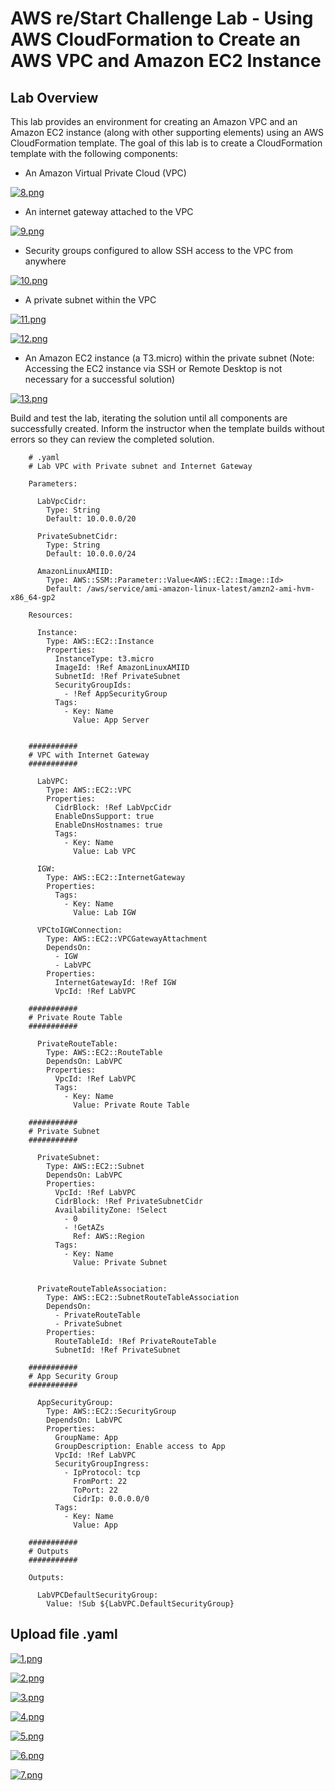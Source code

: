 # AWS re/Start Challenge Lab - Using AWS CloudFormation to Create an AWS VPC and Amazon EC2 Instance

## Lab Overview
This lab provides an environment for creating an Amazon VPC and an Amazon EC2 instance (along with other supporting elements) using an AWS CloudFormation template. The goal of this lab is to create a CloudFormation template with the following components:

* An Amazon Virtual Private Cloud (VPC)

[![8.png](https://i.postimg.cc/5tRZNSC5/8.png)](https://postimg.cc/5H8Psvpj)

* An internet gateway attached to the VPC

[![9.png](https://i.postimg.cc/YS95Hshq/9.png)](https://postimg.cc/WdBWmSGQ)

* Security groups configured to allow SSH access to the VPC from anywhere

[![10.png](https://i.postimg.cc/d38X6MSn/10.png)](https://postimg.cc/H8kBWNm7)
  
* A private subnet within the VPC

[![11.png](https://i.postimg.cc/wMKZDxF7/11.png)](https://postimg.cc/xJR622w2)

[![12.png](https://i.postimg.cc/x10rsCQm/12.png)](https://postimg.cc/ZCDDnJCY)
  
* An Amazon EC2 instance (a T3.micro) within the private subnet (Note: Accessing the EC2 instance via SSH or Remote Desktop is not necessary for a successful solution)

[![13.png](https://i.postimg.cc/XvpzhBzr/13.png)](https://postimg.cc/FfXpkzmv)

Build and test the lab, iterating the solution until all components are successfully created. Inform the instructor when the template builds without errors so they can review the completed solution.

        # .yaml
        # Lab VPC with Private subnet and Internet Gateway
        
        Parameters:
        
          LabVpcCidr:
            Type: String
            Default: 10.0.0.0/20
        
          PrivateSubnetCidr:
            Type: String
            Default: 10.0.0.0/24
        
          AmazonLinuxAMIID:
            Type: AWS::SSM::Parameter::Value<AWS::EC2::Image::Id>
            Default: /aws/service/ami-amazon-linux-latest/amzn2-ami-hvm-x86_64-gp2
        
        Resources:
        
          Instance:
            Type: AWS::EC2::Instance
            Properties:
              InstanceType: t3.micro
              ImageId: !Ref AmazonLinuxAMIID
              SubnetId: !Ref PrivateSubnet
              SecurityGroupIds:
                - !Ref AppSecurityGroup
              Tags:
                - Key: Name
                  Value: App Server
        
        
        ###########
        # VPC with Internet Gateway
        ###########
        
          LabVPC:
            Type: AWS::EC2::VPC
            Properties:
              CidrBlock: !Ref LabVpcCidr
              EnableDnsSupport: true
              EnableDnsHostnames: true
              Tags:
                - Key: Name
                  Value: Lab VPC
        
          IGW:
            Type: AWS::EC2::InternetGateway
            Properties:
              Tags:
                - Key: Name
                  Value: Lab IGW
        
          VPCtoIGWConnection:
            Type: AWS::EC2::VPCGatewayAttachment
            DependsOn:
              - IGW
              - LabVPC
            Properties:
              InternetGatewayId: !Ref IGW
              VpcId: !Ref LabVPC
        
        ###########
        # Private Route Table
        ###########
        
          PrivateRouteTable:
            Type: AWS::EC2::RouteTable
            DependsOn: LabVPC
            Properties:
              VpcId: !Ref LabVPC
              Tags:
                - Key: Name
                  Value: Private Route Table
        
        ###########
        # Private Subnet
        ###########
        
          PrivateSubnet:
            Type: AWS::EC2::Subnet
            DependsOn: LabVPC
            Properties:
              VpcId: !Ref LabVPC
              CidrBlock: !Ref PrivateSubnetCidr
              AvailabilityZone: !Select 
                - 0
                - !GetAZs 
                  Ref: AWS::Region
              Tags:
                - Key: Name
                  Value: Private Subnet
        
        
          PrivateRouteTableAssociation:
            Type: AWS::EC2::SubnetRouteTableAssociation
            DependsOn:
              - PrivateRouteTable
              - PrivateSubnet
            Properties:
              RouteTableId: !Ref PrivateRouteTable
              SubnetId: !Ref PrivateSubnet
        
        ###########
        # App Security Group
        ###########
        
          AppSecurityGroup:
            Type: AWS::EC2::SecurityGroup
            DependsOn: LabVPC
            Properties:
              GroupName: App
              GroupDescription: Enable access to App
              VpcId: !Ref LabVPC
              SecurityGroupIngress:
                - IpProtocol: tcp
                  FromPort: 22
                  ToPort: 22
                  CidrIp: 0.0.0.0/0
              Tags:
                - Key: Name
                  Value: App
        
        ###########
        # Outputs
        ###########
        
        Outputs:
        
          LabVPCDefaultSecurityGroup:
            Value: !Sub ${LabVPC.DefaultSecurityGroup}


## Upload file .yaml

[![1.png](https://i.postimg.cc/bwYMxB0H/1.png)](https://postimg.cc/N5VpYbz5)

[![2.png](https://i.postimg.cc/vZPK3t3R/2.png)](https://postimg.cc/SnMVK8BV)

[![3.png](https://i.postimg.cc/rFN3tk4w/3.png)](https://postimg.cc/cr6XVPTp)

[![4.png](https://i.postimg.cc/pXH3TTpS/4.png)](https://postimg.cc/YjddDtNN)

[![5.png](https://i.postimg.cc/kgw0LmMp/5.png)](https://postimg.cc/MnM3jgQ7)

[![6.png](https://i.postimg.cc/vBxC1xrJ/6.png)](https://postimg.cc/DJFxHZY6)

[![7.png](https://i.postimg.cc/9XTvCTFT/7.png)](https://postimg.cc/QV86qF7x)
